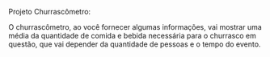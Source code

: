 Projeto Churrascômetro:

O churrascômetro, ao você fornecer algumas informações, vai mostrar uma média da quantidade de comida e bebida necessária para o churrasco em questão, que vai depender da quantidade de pessoas e o tempo do evento.

